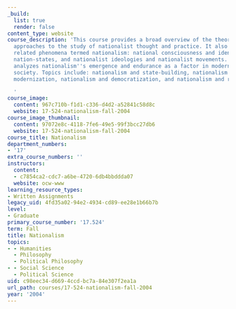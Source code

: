 ```yaml
---
_build:
  list: true
  render: false
content_type: website
course_description: 'This course provides a broad overview of the theories of and
  approaches to the study of nationalist thought and practice. It also explores the
  related phenomena termed nationalism: national consciousness and identity, nations,
  nation-states, and nationalist ideologies and nationalist movements. The course
  analyzes nationalism''s emergence and endurance as a factor in modern politics and
  society. Topics include: nationalism and state-building, nationalism and economic
  modernization, nationalism and democratization, and nationalism and religious conflict.

  '
course_image:
  content: 967c710b-f1d1-c336-d4d2-a52841c58d8c
  website: 17-524-nationalism-fall-2004
course_image_thumbnail:
  content: 97072e8c-4118-7fe6-49e5-99f3bcc27db6
  website: 17-524-nationalism-fall-2004
course_title: Nationalism
department_numbers:
- '17'
extra_course_numbers: ''
instructors:
  content:
  - c7854ca2-cdc7-a6be-4720-6db4bbddda07
  website: ocw-www
learning_resource_types:
- Written Assignments
legacy_uid: 4fd35a02-94e2-4934-cd89-ee28e1b66b7b
level:
- Graduate
primary_course_number: '17.524'
term: Fall
title: Nationalism
topics:
- - Humanities
  - Philosophy
  - Political Philosophy
- - Social Science
  - Political Science
uid: c98eec34-d669-4ccd-bc7a-84e307f2ea1a
url_path: courses/17-524-nationalism-fall-2004
year: '2004'
---
```


